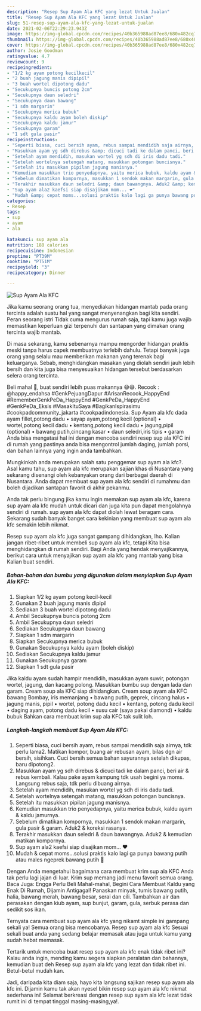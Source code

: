 ```yaml
---
description: "Resep Sup Ayam Ala KFC yang lezat Untuk Jualan"
title: "Resep Sup Ayam Ala KFC yang lezat Untuk Jualan"
slug: 51-resep-sup-ayam-ala-kfc-yang-lezat-untuk-jualan
date: 2021-02-06T22:29:23.943Z
image: https://img-global.cpcdn.com/recipes/40b365988ad87ee8/680x482cq70/sup-ayam-ala-kfc-foto-resep-utama.jpg
thumbnail: https://img-global.cpcdn.com/recipes/40b365988ad87ee8/680x482cq70/sup-ayam-ala-kfc-foto-resep-utama.jpg
cover: https://img-global.cpcdn.com/recipes/40b365988ad87ee8/680x482cq70/sup-ayam-ala-kfc-foto-resep-utama.jpg
author: Josie Goodman
ratingvalue: 4.7
reviewcount: 9
recipeingredient:
- "1/2 kg ayam potong kecilkecil"
- "2 buah jagung manis dipipil"
- "3 buah wortel dipotong dadu"
- "Secukupnya buncis potong 2cm"
- "Secukupnya daun seledri"
- "Secukupnya daun bawang"
- "1 sdm margarin"
- "Secukupnya merica bubuk"
- "Secukupnya kaldu ayam boleh diskip"
- "Secukupnya kaldu jamur"
- "Secukupnya garam"
- "1 sdt gula pasir"
recipeinstructions:
- "Seperti biasa, cuci bersih ayam, rebus sampai mendidih saja airnya, tdk perlu lama2. Matikan kompor, buang air rebusan ayam, bilas dgn air bersih, sisihkan. Cuci bersih semua bahan sayurannya setelah dikupas, baru dipotong2."
- "Masukkan ayam yg sdh direbus &amp; dicuci tadi ke dalam panci, beri air &amp; rebus kembali. Kalau pake ayam kampung tdk usah begini ya moms. Langsung rebus saja, tdk perlu dibuang airnya."
- "Setelah ayam mendidih, masukan wortel yg sdh di iris dadu tadi."
- "Setelah wortelnya setengah matang, masukkan potongan buncisnya."
- "Setelah itu masukkan pipilan jagung manisnya."
- "Kemudian masukkan trio penyedapnya, yaitu merica bubuk, kaldu ayam &amp; kaldu jamurnya."
- "Sebelum dimatikan kompornya, masukkan 1 sendok makan margarin, gula pasir &amp; garam. Aduk2 &amp; koreksi rasanya."
- "Terakhir masukkan daun seledri &amp; daun bawangnya. Aduk2 &amp; kemudian matikan kompornya."
- "Sup ayam ala2 kaefsi siap disajikan mom... ❤️"
- "Mudah &amp; cepat moms...solusi praktis kalo lagi ga punya bawang putih atau males ngeprek bawang putih 🤭"
categories:
- Resep
tags:
- sup
- ayam
- ala

katakunci: sup ayam ala 
nutrition: 188 calories
recipecuisine: Indonesian
preptime: "PT39M"
cooktime: "PT51M"
recipeyield: "3"
recipecategory: Dinner

---
```



![Sup Ayam Ala KFC](https://img-global.cpcdn.com/recipes/40b365988ad87ee8/680x482cq70/sup-ayam-ala-kfc-foto-resep-utama.jpg)

Jika kamu seorang orang tua, menyediakan hidangan mantab pada orang tercinta adalah suatu hal yang sangat menyenangkan bagi kita sendiri. Peran seorang istri Tidak cuma mengurus rumah saja, tapi kamu juga wajib memastikan keperluan gizi terpenuhi dan santapan yang dimakan orang tercinta wajib mantab.

Di masa  sekarang, kamu sebenarnya mampu mengorder hidangan praktis meski tanpa harus capek membuatnya terlebih dahulu. Tetapi banyak juga orang yang selalu mau memberikan makanan yang terenak bagi keluarganya. Sebab, menghidangkan masakan yang diolah sendiri jauh lebih bersih dan kita juga bisa menyesuaikan hidangan tersebut berdasarkan selera orang tercinta. 

Beli mahal 🤭, buat sendiri lebih puas makannya 😅😅. Recook : @happy_endahsa #GenkPejuangDapur #ArisanRecook_HappyEnd #RememberGenkPeDa_HappyEnd #GenkPeDa_HappyEnd #GenkPeDa_Eksis #MasakItuSaya #BagikanIspirasimu #cookpadcommunity_jakarta #cookpadindonesia. Sup Ayam ala kfc dada ayam fillet,potong dadu • sayap ayam,potong kecil (optional) • wortel,potong kecil dadu • kentang,potong kecil dadu • jagung,pipil (optional) • bawang putih,cincang kasar • daun seledri,iris tipis • garam Anda bisa mengatasi hal ini dengan mencoba sendiri resep sup ala KFC ini di rumah yang pastinya anda bisa mengontrol jumlah daging, jumlah porsi, dan bahan lainnya yang ingin anda tambahkan.

Mungkinkah anda merupakan salah satu penggemar sup ayam ala kfc?. Asal kamu tahu, sup ayam ala kfc merupakan sajian khas di Nusantara yang sekarang disenangi oleh kebanyakan orang dari berbagai daerah di Nusantara. Anda dapat membuat sup ayam ala kfc sendiri di rumahmu dan boleh dijadikan santapan favorit di akhir pekanmu.

Anda tak perlu bingung jika kamu ingin memakan sup ayam ala kfc, karena sup ayam ala kfc mudah untuk dicari dan juga kita pun dapat mengolahnya sendiri di rumah. sup ayam ala kfc dapat diolah lewat beragam cara. Sekarang sudah banyak banget cara kekinian yang membuat sup ayam ala kfc semakin lebih nikmat.

Resep sup ayam ala kfc juga sangat gampang dihidangkan, lho. Kalian jangan ribet-ribet untuk membeli sup ayam ala kfc, tetapi Kita bisa menghidangkan di rumah sendiri. Bagi Anda yang hendak menyajikannya, berikut cara untuk menyajikan sup ayam ala kfc yang mantab yang bisa Kalian buat sendiri.

<!--inarticleads1-->

##### Bahan-bahan dan bumbu yang digunakan dalam menyiapkan Sup Ayam Ala KFC:

1. Siapkan 1/2 kg ayam potong kecil-kecil
1. Gunakan 2 buah jagung manis dipipil
1. Sediakan 3 buah wortel dipotong dadu
1. Ambil Secukupnya buncis potong 2cm
1. Ambil Secukupnya daun seledri
1. Sediakan Secukupnya daun bawang
1. Siapkan 1 sdm margarin
1. Siapkan Secukupnya merica bubuk
1. Gunakan Secukupnya kaldu ayam (boleh diskip)
1. Sediakan Secukupnya kaldu jamur
1. Gunakan Secukupnya garam
1. Siapkan 1 sdt gula pasir


Jika kaldu ayam sudah hampir mendidih, masukkan ayam suwir, potongan wortel, jagung, dan kacang polong. Masukkan bumbu sup dengan lada dan garam. Cream soup ala KFC siap dihidangkan. Cream soup ayam ala KFC bawang Bombay, iris memanjang • bawang putih, geprek, cincang halus • jagung manis, pipil • wortel, potong dadu kecil • kentang, potong dadu kecil • daging ayam, potong dadu kecil • susu cair (saya pakai diamond) • kaldu bubuk Bahkan cara membuat krim sup ala KFC tak sulit loh. 

<!--inarticleads2-->

##### Langkah-langkah membuat Sup Ayam Ala KFC:

1. Seperti biasa, cuci bersih ayam, rebus sampai mendidih saja airnya, tdk perlu lama2. Matikan kompor, buang air rebusan ayam, bilas dgn air bersih, sisihkan. Cuci bersih semua bahan sayurannya setelah dikupas, baru dipotong2.
1. Masukkan ayam yg sdh direbus &amp; dicuci tadi ke dalam panci, beri air &amp; rebus kembali. Kalau pake ayam kampung tdk usah begini ya moms. Langsung rebus saja, tdk perlu dibuang airnya.
1. Setelah ayam mendidih, masukan wortel yg sdh di iris dadu tadi.
1. Setelah wortelnya setengah matang, masukkan potongan buncisnya.
1. Setelah itu masukkan pipilan jagung manisnya.
1. Kemudian masukkan trio penyedapnya, yaitu merica bubuk, kaldu ayam &amp; kaldu jamurnya.
1. Sebelum dimatikan kompornya, masukkan 1 sendok makan margarin, gula pasir &amp; garam. Aduk2 &amp; koreksi rasanya.
1. Terakhir masukkan daun seledri &amp; daun bawangnya. Aduk2 &amp; kemudian matikan kompornya.
1. Sup ayam ala2 kaefsi siap disajikan mom... ❤️
1. Mudah &amp; cepat moms...solusi praktis kalo lagi ga punya bawang putih atau males ngeprek bawang putih 🤭


Dengan Anda mengetahui bagaimana cara membuat krim sup ala KFC Anda tak perlu lagi jajan di luar. Krim sup memang jadi menu favorit semua orang. Baca Juga: Engga Perlu Beli Mahal-mahal, Begini Cara Membuat Kaldu yang Enak Di Rumah, Dijamin Antigagal! Panaskan minyak, tumis bawang putih, halia, bawang merah, bawang besar, serai dan cili. Tambahkan air dan perasakan dengan kiub ayam, sup bunjut, garam, gula, serbuk perasa dan sedikit sos ikan. 

Ternyata cara membuat sup ayam ala kfc yang nikamt simple ini gampang sekali ya! Semua orang bisa mencobanya. Resep sup ayam ala kfc Sesuai sekali buat anda yang sedang belajar memasak atau juga untuk kamu yang sudah hebat memasak.

Tertarik untuk mencoba buat resep sup ayam ala kfc enak tidak ribet ini? Kalau anda ingin, mending kamu segera siapkan peralatan dan bahannya, kemudian buat deh Resep sup ayam ala kfc yang lezat dan tidak ribet ini. Betul-betul mudah kan. 

Jadi, daripada kita diam saja, hayo kita langsung sajikan resep sup ayam ala kfc ini. Dijamin kamu tak akan nyesel bikin resep sup ayam ala kfc nikmat sederhana ini! Selamat berkreasi dengan resep sup ayam ala kfc lezat tidak rumit ini di tempat tinggal masing-masing,ya!.

